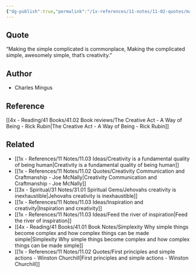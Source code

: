 ```yaml
---
{"dg-publish":true,"permalink":"/1x-references/11-notes/11-02-quotes/making-the-simple-complicated-is-commonplace-charles-mingus/","title":"Making the simple complicated is commonplace - Charles Mingus"}
---
```



## Quote
“Making the simple complicated is commonplace, Making the complicated simple, awesomely simple, that’s creativity.”

## Author
- Charles Mingus

## Reference
[[4x - Reading/41 Books/41.02 Book reviews/The Creative Act - A Way of Being - Rick Rubin\|The Creative Act - A Way of Being - Rick Rubin]]

## Related
- [[1x - References/11 Notes/11.03 Ideas/Creativity is a fundamental quality of being human\|Creativity is a fundamental quality of being human]]
- [[1x - References/11 Notes/11.02 Quotes/Creativity Communication and Craftmanship - Joe McNally\|Creativity Communication and Craftmanship - Joe McNally]]
- [[3x - Spiritual/31 Notes/31.01 Spiritual Gems/Jehovahs creativity is inexhaustible\|Jehovahs creativity is inexhaustible]]
- [[1x - References/11 Notes/11.03 Ideas/Inspiration and creativity\|Inspiration and creativity]]
- [[1x - References/11 Notes/11.03 Ideas/Feed the river of inspiration\|Feed the river of inspiration]]
- [[4x - Reading/41 Books/41.01 Book Notes/Simplexity Why simple things become complex and how complex things can be made simple\|Simplexity Why simple things become complex and how complex things can be made simple]]
- [[1x - References/11 Notes/11.02 Quotes/First principles and simple actions - Winston Churchill\|First principles and simple actions - Winston Churchill]]